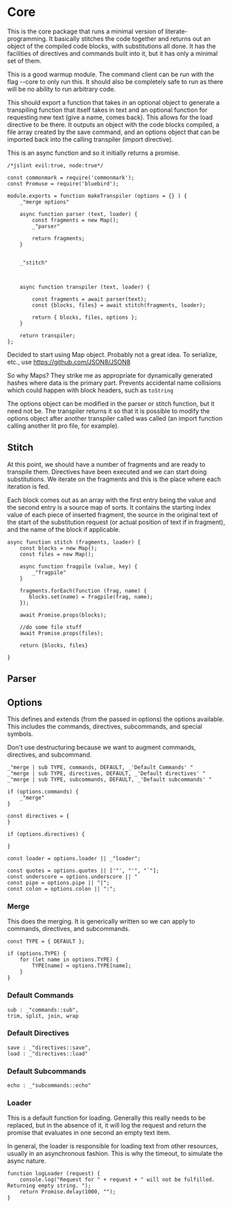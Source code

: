 # Core

This is the core package that runs a minimal version of literate-programming.
It basically stitches the code together and returns out an object of the
compiled code blocks, with substitutions all done. It has the facilities of
directives and commands built into it, but it has only a minimal set of them. 

This is a good warmup module. The command client can be run with the flag
--core to only run this. It should also be completely safe to run as there
will be no ability to run arbitrary code. 

This should export a function that takes in an optional object to
generate a transpiling function that itself takes in text and an optional function for
requesting new text (give a name, comes back). This allows for the load
directive to be there. It outputs an object with the code blocks compiled, 
a file array created by the save command, and an options object that can be
imported back into the calling transpiler (import directive). 

This is an async function and so it initially returns a promise.



    /*jslint evil:true, node:true*/

    const commonmark = require('commonmark');
    const Promuse = require('bluebird');
   
    module.exports = function makeTranspiler (options = {} ) {
        _"merge options"
        
        async function parser (text, loader) {
            const fragments = new Map();
            _"parser"

            return fragments;
        }
        

        _"stitch"



        async function transpiler (text, loader) {
            
            const fragments = await parser(text);
            const {blocks, files} = await stitch(fragments, loader);
            
            return { blocks, files, options };
        }

        return transpiler; 
    };


Decided to start using Map object. Probably not a great idea. To serialize,
etc., use https://github.com/JSON8/JSON8  

So why Maps? They strike me as appropriate for dynamically generated hashes
where data is the primary part. Prevents accidental name collisions which
could happen with block headers, such as `toString`

The options object can be modified in the parser or stitch function, but it
need not be. The transpiler returns it so that it is possible to modify the
options object after another transpiler called was called (an import function
calling another lit pro file, for example). 

## Stitch

At this point, we should have a number of fragments and are ready to transpile
them. Directives have been executed and we can start doing substitutions. We
iterate on the fragments and this is the place where each iteration is fed. 

Each block comes out as an array with the first entry being the value and the
second entry is a source map of sorts. It contains the starting index value of each
piece of inserted fragment, the source in the original text of the start of
the substitution request (or actual position of text if in fragment), and the
name of the block if applicable.

    
    async function stitch (fragments, loader) {
        const blocks = new Map();
        const files = new Map();

        async function fragpile (value, key) {
            _"fragpile"
        }

        fragments.forEach(function (frag, name) {
           blocks.set(name) = fragpile(frag, name);
        });

        await Promise.props(blocks);

        //do some file stuff
        await Promise.props(files);

        return {blocks, files}

    }


## Parser


## Options

This defines and extends (from the passed in options) the options available.
This includes the commands, directives, subcommands, and special symbols. 

Don't use destructuring because we want to augment commands, directives, and
subcommand. 

    _"merge | sub TYPE, commands, DEFAULT, _'Default Commands' "
    _"merge | sub TYPE, directives, DEFAULT, _'Default directives' "
    _"merge | sub TYPE, subcommands, DEFAULT, _'Default subcommands' "
    
    if (options.commands) {
        _"merge"
    }

    const directives = {
    }

    if (options.directives) {

    }

    const loader = options.loader || _"loader";

    const quotes = options.quotes || ['"', "'", "`"];
    const underscore = options.underscore || "
    const pipe = options.pipe || "|";
    const colon = options.colon || ":";



### Merge

This does the merging. It is generically written so we can apply to commands,
directives, and subcommands. 

    const TYPE = { DEFAULT };

    if (options.TYPE) {
        for (let name in options.TYPE) {
            TYPE[name] = options.TYPE[name];
        }
    }


### Default Commands

    sub : _"commands::sub",
    trim, split, join, wrap



### Default Directives

    save : _"directives::save",
    load : _"directives::load"


### Default Subcommands

    echo : _"subcommands::echo"



### Loader

This is a default function for loading. Generally this really needs to be
replaced, but in the absence of it, it will log the request and return the
promise that evaluates in one second an empty text item. 

In general, the loader is responsible for loading text from
other resources, usually in an asynchronous fashion. This is why the timeout,
to simulate the async nature. 


    function logLoader (request) {
        console.log("Request for " + request + " will not be fulfilled.  Returning empty string. ");
        return Promise.delay(1000, "");
    }

